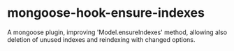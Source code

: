 # mongoose-hook-ensure-indexes
A mongoose plugin, improving 'Model.ensureIndexes' method, allowing also deletion of unused indexes and reindexing with changed options.
